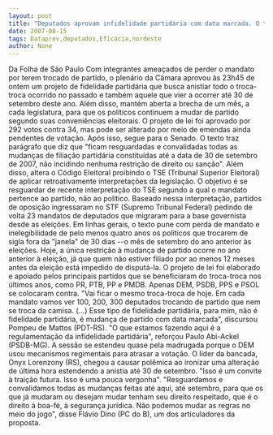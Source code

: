 ```yaml
---
layout: post
title: "Deputados aprovam infidelidade partidária com data marcada. O troca-troca deste ano fica desde já anistiado"
date: 2007-08-15
tags: Dataprev,deputados,Eficácia,nordeste
author: None
---
```

Da Folha de S&atilde;o Paulo
Com integrantes amea&ccedil;ados de perder o mandato por terem trocado de partido, o plen&aacute;rio da C&acirc;mara aprovou &agrave;s 23h45 de ontem um projeto de fidelidade partid&aacute;ria que busca anistiar todo o troca-troca ocorrido no passado e tamb&eacute;m aquele que vier a ocorrer at&eacute; 30 de setembro deste ano. 
Al&eacute;m disso, mant&eacute;m aberta a brecha de um m&ecirc;s, a cada legislatura, para que os pol&iacute;ticos continuem a mudar de partido segundo suas conveni&ecirc;ncias eleitorais. O projeto de lei foi aprovado por 292 votos contra 34, mas pode ser alterado por meio de emendas ainda pendentes de vota&ccedil;&atilde;o. Ap&oacute;s isso, segue para o Senado. 
O texto traz par&aacute;grafo que diz que &quot;ficam resguardadas e convalidadas todas as mudan&ccedil;as de filia&ccedil;&atilde;o partid&aacute;ria constitu&iacute;das at&eacute; a data de 30 de setembro de 2007, n&atilde;o incidindo nenhuma restri&ccedil;&atilde;o de direito ou san&ccedil;&atilde;o&quot;. Al&eacute;m disso, altera o C&oacute;digo Eleitoral proibindo o TSE (Tribunal Superior Eleitoral) de aplicar retroativamente interpreta&ccedil;&otilde;es da legisla&ccedil;&atilde;o. 
O objetivo &eacute; se resguardar de recente interpreta&ccedil;&atilde;o do TSE segundo a qual o mandato pertence ao partido, n&atilde;o ao pol&iacute;tico. Baseado nessa interpreta&ccedil;&atilde;o, partidos de oposi&ccedil;&atilde;o ingressaram no STF (Supremo Tribunal Federal) pedindo de volta 23 mandatos de deputados que migraram para a base governista desde as elei&ccedil;&otilde;es. 
Em linhas gerais, o texto pune com perda de mandato e inelegibilidade de pelo menos quatro anos os pol&iacute;ticos que trocarem de sigla fora da &quot;janela&quot; de 30 dias --o m&ecirc;s de setembro do ano anterior &agrave;s elei&ccedil;&otilde;es. 
Hoje, a &uacute;nica restri&ccedil;&atilde;o &agrave; mudan&ccedil;a de partido ocorre no ano anterior &agrave; elei&ccedil;&atilde;o, j&aacute; que quem n&atilde;o estiver filiado por ao menos 12 meses antes da elei&ccedil;&atilde;o est&aacute; impedido de disput&aacute;-la. 
O projeto de lei foi elaborado e apoiado pelos principais partidos que se beneficiaram do troca-troca nos &uacute;ltimos anos, como PR, PTB, PP e PMDB. Apenas DEM, PSDB, PPS e PSOL se colocaram contra. 
&quot;Vai ficar o mesmo troca-troca de hoje. Em cada mandato vamos ver 100, 200, 300 deputados trocando de partido que nem se troca da camisa. (...) Esse tipo de fidelidade partid&aacute;ria, para mim, n&atilde;o &eacute; fidelidade partid&aacute;ria, &eacute; mudan&ccedil;a de partido com data marcada&quot;, discursou Pompeu de Mattos (PDT-RS). &quot;O que estamos fazendo aqui &eacute; a regulamenta&ccedil;&atilde;o da infidelidade partid&aacute;ria&quot;, refor&ccedil;ou Paulo Abi-Ackel (PSDB-MG). 
A sess&atilde;o se estendeu quase pela madrugada porque o DEM usou mecanismos regimentais para atrasar a vota&ccedil;&atilde;o. O l&iacute;der da bancada, Onyx Lorenzony (RS), chegou a causar pol&ecirc;mica ao ironizar uma altera&ccedil;&atilde;o de &uacute;ltima hora estendendo a anistia at&eacute; 30 de setembro. &quot;Isso &eacute; um convite &agrave; trai&ccedil;&atilde;o futura. Isso &eacute; uma pouca vergonha&quot;. 
&quot;Resguardamos e convalidamos todas as mudan&ccedil;as feitas at&eacute; aqui, at&eacute; setembro, para que os que j&aacute; mudaram ou desejam mudar tenham seu direito respeitado, que &eacute; o direito &agrave; boa-f&eacute;, &agrave; seguran&ccedil;a jur&iacute;dica. N&atilde;o podemos mudar as regras no meio do jogo&quot;, disse Fl&aacute;vio Dino (PC do B), um dos articuladores da proposta. 
&nbsp; 